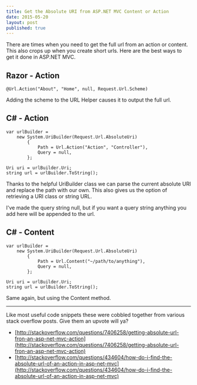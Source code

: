 ```yaml
---
title: Get the Absolute URI from ASP.NET MVC Content or Action
date: 2015-05-20
layout: post
published: true
---
```


There are times when you need to get the full url from an action or content. This also crops up when you create short urls. Here are the best ways to get it done in ASP.NET MVC.

## Razor - Action

    @Url.Action("About", "Home", null, Request.Url.Scheme)

Adding the scheme to the URL Helper causes it to output the full url.


## C# - Action

    var urlBuilder =
        new System.UriBuilder(Request.Url.AbsoluteUri)
            {
                Path = Url.Action("Action", "Controller"),
                Query = null,
            };

    Uri uri = urlBuilder.Uri;
    string url = urlBuilder.ToString();

Thanks to the helpful UriBuilder class we can parse the current absolute URI and replace the path with our own. This also gives us the option of retrieving a URI class or string URL.

I've made the query string null, but if you want a query string anything you add here will be appended to the url.

## C# - Content

    var urlBuilder =
        new System.UriBuilder(Request.Url.AbsoluteUri)
            {
                Path = Url.Content("~/path/to/anything"),
                Query = null,
            };

    Uri uri = urlBuilder.Uri;
    string url = urlBuilder.ToString();

Same again, but using the Content method.

---

Like most useful code snippets these were cobbled together from various stack overflow posts. Give them an upvote will ya?  

 - [http://stackoverflow.com/questions/7406258/getting-absolute-url-fron-an-asp-net-mvc-action](http://stackoverflow.com/questions/7406258/getting-absolute-url-fron-an-asp-net-mvc-action)
 - [http://stackoverflow.com/questions/434604/how-do-i-find-the-absolute-url-of-an-action-in-asp-net-mvc](http://stackoverflow.com/questions/434604/how-do-i-find-the-absolute-url-of-an-action-in-asp-net-mvc)

